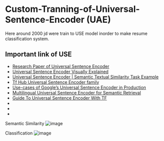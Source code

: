 # Custom-Tranning-of-Universal-Sentence-Encoder (UAE)
 Here around 2000 jd were train to USE model inorder to make resume classification system.
 
 ## Important link of USE
 * [Research Paper of Universal Sentence Encoder](https://static.googleusercontent.com/media/research.google.com/en//pubs/archive/46808.pdf)
 * [Universal Sentence Encoder Visually Explained](https://amitness.com/2020/06/universal-sentence-encoder/)
 * [Universal Sentence Encoder | Semantic Textual Similarity Task Example
](https://www.tensorflow.org/hub/tutorials/semantic_similarity_with_tf_hub_universal_encoder)
 * [Tf Hub Universal Sentence Encoder family](https://tfhub.dev/google/universal-sentence-encoder/4)
 * [Use-cases of Google’s Universal Sentence Encoder in Production](https://towardsdatascience.com/use-cases-of-googles-universal-sentence-encoder-in-production-dd5aaab4fc15)
 * [Multilingual Universal Sentence Encoder for Semantic Retrieval](https://ai.googleblog.com/2019/07/multilingual-universal-sentence-encoder.html)
 * [Guide To Universal Sentence Encoder With TF](https://analyticsindiamag.com/guide-to-universal-sentence-encoder-with-tensorflow/)
 * []()
 * []()
 * []()
 
 
 
Semantic Similarity
![image](https://user-images.githubusercontent.com/21165474/210224341-4eafe6a5-aead-46cb-a8bc-182c21e338bc.png)

Classification
![image](https://user-images.githubusercontent.com/21165474/210224347-1f033ae3-9004-4ab5-bee3-24d07dd86483.png)
